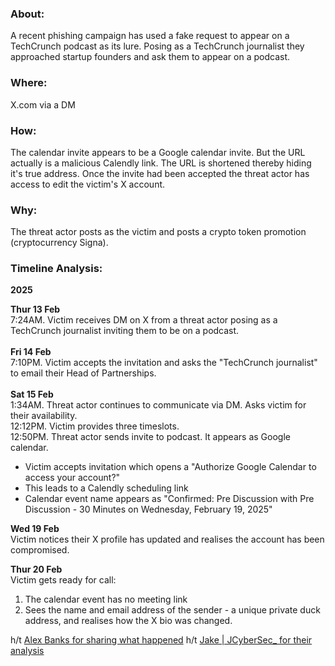 ### About: 
A recent phishing campaign has used a fake request to appear on a TechCrunch podcast as its lure. Posing as a TechCrunch journalist they approached
startup founders and ask them to appear on a podcast. 

### Where: 
X.com via a DM

### How: 
The calendar invite appears to be a Google calendar invite. But the URL actually is a malicious Calendly link. The URL is shortened thereby hiding it's true address. Once the invite had been accepted the threat actor has access to edit the victim's X account. 

### Why: 
The threat actor posts as the victim and posts a crypto token promotion (cryptocurrency Signa).

### Timeline Analysis:

**2025** <br>

**Thur 13 Feb** <br>
7:24AM. Victim receives DM on X from a threat actor posing as a TechCrunch journalist inviting them to be on a podcast. <br>
<br>
**Fri 14 Feb** <br>
7:10PM. Victim accepts the invitation and asks the "TechCrunch journalist" to email their Head of Partnerships. <br>
<br>
**Sat 15 Feb** <br>
1:34AM. Threat actor continues to communicate via DM. Asks victim for their availability. <br>
12:12PM. Victim provides three timeslots. <br>
12:50PM. Threat actor sends invite to podcast. It appears as Google calendar. <br>

* Victim accepts invitation which opens a "Authorize Google Calendar to access your account?"
* This leads to a Calendly scheduling link
* Calendar event name appears as "Confirmed: Pre Discussion with Pre Discussion - 30 Minutes on Wednesday, February 19, 2025"

**Wed 19 Feb** <br>
Victim notices their X profile has updated and realises the account has been compromised.

**Thur 20 Feb** <br>
Victim gets ready for call:
1. The calendar event has no meeting link
2. Sees the name and email address of the sender - a unique private duck address, and realises how the X bio was changed.



h/t [Alex Banks for sharing what happened](https://x.com/thealexbanks/status/1892278711267053641)
h/t [Jake | JCyberSec_ for their analysis](https://x.com/JCyberSec_/status/1892475501274358054)








